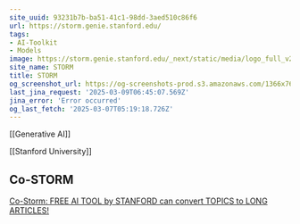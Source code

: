 ```yaml
---
site_uuid: 93231b7b-ba51-41c1-98dd-3aed510c86f6
url: https://storm.genie.stanford.edu/
tags:
- AI-Toolkit
- Models
image: https://storm.genie.stanford.edu/_next/static/media/logo_full_v2.9bfb3ec4.svg
site_name: STORM
title: STORM
og_screenshot_url: https://og-screenshots-prod.s3.amazonaws.com/1366x768/80/false/5f02951191a580f0e712cbb094facba1b5e089007dadac79e6887b575579da81.jpeg
last_jina_request: '2025-03-09T06:45:07.569Z'
jina_error: 'Error occurred'
og_last_fetch: '2025-03-07T05:19:18.726Z'
---
```


[[Generative AI]]

[[Stanford University]]

## Co-STORM

[Co-Storm: FREE AI TOOL by STANFORD can convert TOPICS to LONG ARTICLES!](https://youtu.be/weZQk-Ey1JM?si=0DgSqc9_CvP3yXk8)



